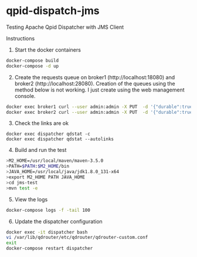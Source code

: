 # qpid-dispatch-jms
Testing Apache Qpid Dispatcher with JMS Client

Instructions
1. Start the docker containers
```sh
docker-compose build
docker-compose -d up
```
2. Create the requests queue on broker1 (http://localhost:18080) and broker2 (http://localhost:28080).  Creation of the queues using the method below is not working.  I just create using the web management console.
```sh
docker exec broker1 curl --user admin:admin -X PUT  -d '{"durable":true}' http://localhost:80/api/latest/queue/default/default/requests
docker exec broker2 curl --user admin:admin -X PUT  -d '{"durable":true}' http://localhost:80/api/latest/queue/default/default/requests
```
3. Check the links are ok
```
docker exec dispatcher qdstat -c
docker exec dispatcher qdstat --autolinks
```
4. Build and run the test
```sh
>M2_HOME=/usr/local/maven/maven-3.5.0
>PATH=$PATH:$M2_HOME/bin
>JAVA_HOME=/usr/local/java/jdk1.8.0_131-x64
>export M2_HOME PATH JAVA_HOME
>cd jms-test
>mvn test -e
```
5. View the logs
```sh
docker-compose logs -f -tail 100
```
6. Update the dispatcher configuration
```sh
docker exec -it dispatcher bash
vi /var/lib/qdrouter/etc/qdrouter/qdrouter-custom.conf
exit
docker-compose restart dispatcher
```
